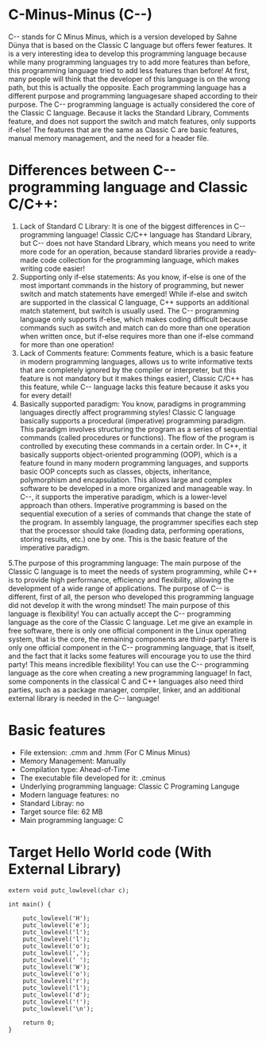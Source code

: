 # C-Minus-Minus (C--)
C-- stands for C Minus Minus, which is a version developed by Sahne Dünya that is based on the Classic C language but offers fewer features. It is a very interesting idea to develop this programming language because while many programming languages ​​try to add more features than before, this programming language tried to add less features than before! At first, many people will think that the developer of this language is on the wrong path, but this is actually the opposite. Each programming language has a different purpose and programming languages ​​are shaped according to their purpose. The C-- programming language is actually considered the core of the Classic C language. Because it lacks the Standard Library, Comments feature, and does not support the switch and match features, only supports if-else! The features that are the same as Classic C are basic features, manual memory management, and the need for a header file.

# Differences between C-- programming language and Classic C/C++:
1. Lack of Standard C Library: It is one of the biggest differences in C-- programming language! Classic C/C++ language has Standard Library, but C-- does not have Standard Library, which means you need to write more code for an operation, because standard libraries provide a ready-made code collection for the programming language, which makes writing code easier!
2. Supporting only if-else statements: As you know, if-else is one of the most important commands in the history of programming, but newer switch and match statements have emerged! While if-else and switch are supported in the classical C language, C++ supports an additional match statement, but switch is usually used. The C-- programming language only supports if-else, which makes coding difficult because commands such as switch and match can do more than one operation when written once, but if-else requires more than one if-else command for more than one operation!
3. Lack of Comments feature: Comments feature, which is a basic feature in modern programming languages, allows us to write informative texts that are completely ignored by the compiler or interpreter, but this feature is not mandatory but it makes things easier!, Classic C/C++ has this feature, while C-- language lacks this feature because it asks you for every detail!
4. Basically supported paradigm: You know, paradigms in programming languages ​​directly affect programming styles! Classic C language basically supports a procedural (imperative) programming paradigm. This paradigm involves structuring the program as a series of sequential commands (called procedures or functions). The flow of the program is controlled by executing these commands in a certain order. In C++, it basically supports object-oriented programming (OOP), which is a feature found in many modern programming languages, and supports basic OOP concepts such as classes, objects, inheritance, polymorphism and encapsulation. This allows large and complex software to be developed in a more organized and manageable way. In C--, it supports the imperative paradigm, which is a lower-level approach than others. Imperative programming is based on the sequential execution of a series of commands that change the state of the program. In assembly language, the programmer specifies each step that the processor should take (loading data, performing operations, storing results, etc.) one by one. This is the basic feature of the imperative paradigm.

5.The purpose of this programming language: The main purpose of the Classic C language is to meet the needs of system programming, while C++ is to provide high performance, efficiency and flexibility, allowing the development of a wide range of applications. The purpose of C-- is different, first of all, the person who developed this programming language did not develop it with the wrong mindset! The main purpose of this language is flexibility! You can actually accept the C-- programming language as the core of the Classic C language. Let me give an example in free software, there is only one official component in the Linux operating system, that is the core, the remaining components are third-party! There is only one official component in the C-- programming language, that is itself, and the fact that it lacks some features will encourage you to use the third party! This means incredible flexibility! You can use the C-- programming language as the core when creating a new programming language! In fact, some components in the classical C and C++ languages ​​also need third parties, such as a package manager, compiler, linker, and an additional external library is needed in the C-- language!

# Basic features
* File extension: .cmm and .hmm (For C Minus Minus)
* Memory Management: Manually
* Compilation type: Ahead-of-Time
* The executable file developed for it: .cminus
* Underlying programming language: Classic C Programing Languge
* Modern language features: no
* Standard Libray: no
* Target source file: 62 MB
* Main programming language: C

# Target Hello World code (With External Library)
```
extern void putc_lowlevel(char c);

int main() {

    putc_lowlevel('H');
    putc_lowlevel('e');
    putc_lowlevel('l');
    putc_lowlevel('l');
    putc_lowlevel('o');
    putc_lowlevel(',');
    putc_lowlevel(' ');
    putc_lowlevel('W');
    putc_lowlevel('o');
    putc_lowlevel('r');
    putc_lowlevel('l');
    putc_lowlevel('d');
    putc_lowlevel('!');
    putc_lowlevel('\n');

    return 0;
}
